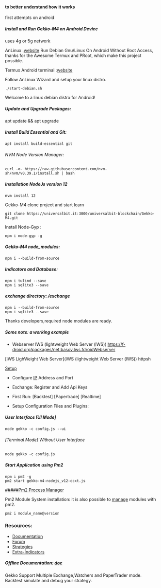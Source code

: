 #### to better understand how it works
first attempts on android



##### Install and Run Gekko-M4 on Android Device
uses 4g or 5g network

AnLinux  :[website](https://github.com/EXALAB/AnLinux-App)
Run Debian Gnu/Linux On Android Without Root Access, 
thanks for the Awesome Termux and PRoot, which make this project possible.


Termux Android terminal  :[website](https://termux.dev/)


Follow AnLinux Wizard and setup your linux distro.

```
./start-debian.sh
```

Welcome to a linux debian distro for Android!



##### Update and Upgrade Packages:

apt update && apt upgrade


##### Install Build Essential and Git:

```
apt install build-essential git
```

###### NVM Node Version Manager:
```
curl -o- https://raw.githubusercontent.com/nvm-sh/nvm/v0.39.1/install.sh | bash
```


##### Installation NodeJs version 12

```
nvm install 12
```

Gekko-M4
clone project and start learn

```
git clone https://universalbit.it:3000/universalbit-blockchain/Gekko-M4.git
```

Install Node-Gyp :

```
npm i node-gyp -g
```

##### Gekko-M4 node_modules:

```
npm i --build-from-source
```

##### Indicators and Database:

```
npm i tulind --save
npm i sqlite3 --save
```

##### exchange directory: /exchange

```
npm i --build-from-source
npm i sqlite3 --save
```
Thanks developers,required node modules are ready.

##### Some note: a working example


* Webserver lWS (lightweight Web Server (lWS))
https://f-droid.org/packages/net.basov.lws.fdroidWebserver

[lWS LighWeight Web Server](lWS (lightweight Web Server (lWS))
httpsh

[Setup]()

* Configure [IP]() Address and Port

* Exchange: 
Register and Add Api Keys

* First Run: [Backtest] [Papertrade] [Realtime] 


* Setup Configuration Files and Plugins:




##### User Interface [UI Mode]

```
node gekko -c config.js --ui
```

###### [Terminal Mode] Without User Interface
```
node gekko -c config.js
```


##### Start Application using Pm2
```
npm i pm2 -g
pm2 start gekko-m4-nodejs_v12-ccxt.js

```
[#####Pm2 Process Manager](https://pm2.keymetrics.io/)

Pm2 Module System installation:
it is also possible to [manage](https://pm2.keymetrics.io/docs/advanced/pm2-module-system/) modules with pm2.

```
pm2 i module_name@version

```
### Resources:
* [Documentation](https://gekko.wizb.it/docs/installation/installing_gekko.html)
* [Forum](https://forum.gekko.wizb.it/)
* [Strategies](https://github.com/xFFFFF/Gekko-Strategies)
* [Extra-Indicators](https://github.com/Gab0/gekko-extra-indicators)

##### Offline Documentation: [doc](https://universalbit.it/blockchain/shared-files/1093/docs.tar.gz)


Gekko Support Multiple Exchange,Watchers and PaperTrader mode.
Backtest simulate and debug your strategy.   

